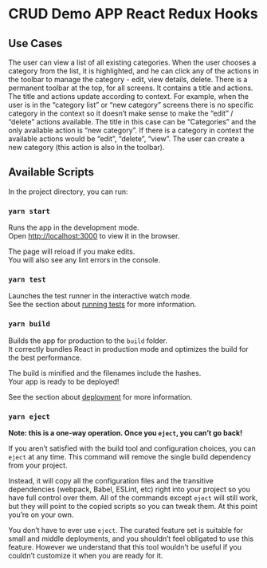 # CRUD Demo APP React Redux Hooks
## Use Cases
The user can view a list of all existing categories.
When the user chooses a category from the list, it is highlighted, and he can click any of the actions in the toolbar to manage the category - edit, view details, delete.
There is a permanent toolbar at the top, for all screens. It contains a title and actions. The title and actions update according to context. For example, when the user is in the “category list” or “new category” screens there is no specific category in the context so it doesn’t make sense to make the “edit” / “delete” actions available. The title in this case can be “Categories” and the only available action is “new category”. If there is a category in context the available actions would be “edit”, “delete”, “view”.
The user can create a new category (this action is also in the toolbar).

## Available Scripts

In the project directory, you can run:

### `yarn start`

Runs the app in the development mode.<br />
Open [http://localhost:3000](http://localhost:3000) to view it in the browser.

The page will reload if you make edits.<br />
You will also see any lint errors in the console.

### `yarn test`

Launches the test runner in the interactive watch mode.<br />
See the section about [running tests](https://facebook.github.io/create-react-app/docs/running-tests) for more information.

### `yarn build`

Builds the app for production to the `build` folder.<br />
It correctly bundles React in production mode and optimizes the build for the best performance.

The build is minified and the filenames include the hashes.<br />
Your app is ready to be deployed!

See the section about [deployment](https://facebook.github.io/create-react-app/docs/deployment) for more information.

### `yarn eject`

**Note: this is a one-way operation. Once you `eject`, you can’t go back!**

If you aren’t satisfied with the build tool and configuration choices, you can `eject` at any time. This command will remove the single build dependency from your project.

Instead, it will copy all the configuration files and the transitive dependencies (webpack, Babel, ESLint, etc) right into your project so you have full control over them. All of the commands except `eject` will still work, but they will point to the copied scripts so you can tweak them. At this point you’re on your own.

You don’t have to ever use `eject`. The curated feature set is suitable for small and middle deployments, and you shouldn’t feel obligated to use this feature. However we understand that this tool wouldn’t be useful if you couldn’t customize it when you are ready for it.
